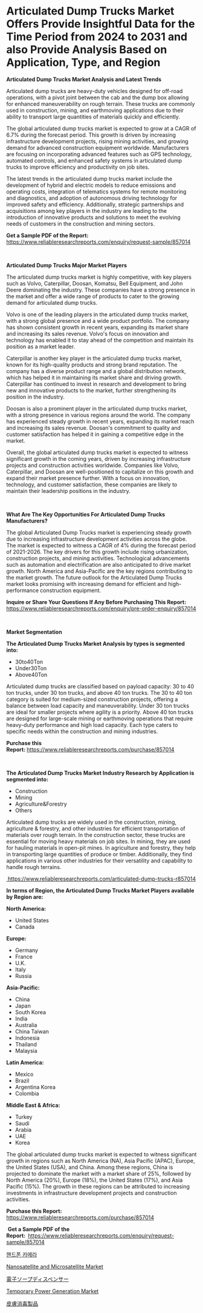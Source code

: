 <p><h1>Articulated Dump Trucks Market Offers Provide Insightful Data for the Time Period from 2024 to 2031 and also Provide Analysis Based on Application, Type, and Region</h1></p><p><strong>Articulated Dump Trucks Market Analysis and Latest Trends</strong></p>
<p><p>Articulated dump trucks are heavy-duty vehicles designed for off-road operations, with a pivot joint between the cab and the dump box allowing for enhanced maneuverability on rough terrain. These trucks are commonly used in construction, mining, and earthmoving applications due to their ability to transport large quantities of materials quickly and efficiently.</p><p>The global articulated dump trucks market is expected to grow at a CAGR of 6.7% during the forecast period. This growth is driven by increasing infrastructure development projects, rising mining activities, and growing demand for advanced construction equipment worldwide. Manufacturers are focusing on incorporating advanced features such as GPS technology, automated controls, and enhanced safety systems in articulated dump trucks to improve efficiency and productivity on job sites.</p><p>The latest trends in the articulated dump trucks market include the development of hybrid and electric models to reduce emissions and operating costs, integration of telematics systems for remote monitoring and diagnostics, and adoption of autonomous driving technology for improved safety and efficiency. Additionally, strategic partnerships and acquisitions among key players in the industry are leading to the introduction of innovative products and solutions to meet the evolving needs of customers in the construction and mining sectors.</p></p>
<p><strong>Get a Sample PDF of the Report:&nbsp;</strong> <a href="https://www.reliableresearchreports.com/enquiry/request-sample/857014">https://www.reliableresearchreports.com/enquiry/request-sample/857014</a></p>
<p>&nbsp;</p>
<p><strong>Articulated Dump Trucks Major Market Players</strong></p>
<p><p>The articulated dump trucks market is highly competitive, with key players such as Volvo, Caterpillar, Doosan, Komatsu, Bell Equipment, and John Deere dominating the industry. These companies have a strong presence in the market and offer a wide range of products to cater to the growing demand for articulated dump trucks.</p><p>Volvo is one of the leading players in the articulated dump trucks market, with a strong global presence and a wide product portfolio. The company has shown consistent growth in recent years, expanding its market share and increasing its sales revenue. Volvo's focus on innovation and technology has enabled it to stay ahead of the competition and maintain its position as a market leader.</p><p>Caterpillar is another key player in the articulated dump trucks market, known for its high-quality products and strong brand reputation. The company has a diverse product range and a global distribution network, which has helped it in maintaining its market share and driving growth. Caterpillar has continued to invest in research and development to bring new and innovative products to the market, further strengthening its position in the industry.</p><p>Doosan is also a prominent player in the articulated dump trucks market, with a strong presence in various regions around the world. The company has experienced steady growth in recent years, expanding its market reach and increasing its sales revenue. Doosan's commitment to quality and customer satisfaction has helped it in gaining a competitive edge in the market.</p><p>Overall, the global articulated dump trucks market is expected to witness significant growth in the coming years, driven by increasing infrastructure projects and construction activities worldwide. Companies like Volvo, Caterpillar, and Doosan are well-positioned to capitalize on this growth and expand their market presence further. With a focus on innovation, technology, and customer satisfaction, these companies are likely to maintain their leadership positions in the industry.</p></p>
<p>&nbsp;</p>
<p><strong>What Are The Key Opportunities For Articulated Dump Trucks Manufacturers?</strong></p>
<p><p>The global Articulated Dump Trucks market is experiencing steady growth due to increasing infrastructure development activities across the globe. The market is expected to witness a CAGR of 4% during the forecast period of 2021-2026. The key drivers for this growth include rising urbanization, construction projects, and mining activities. Technological advancements such as automation and electrification are also anticipated to drive market growth. North America and Asia-Pacific are the key regions contributing to the market growth. The future outlook for the Articulated Dump Trucks market looks promising with increasing demand for efficient and high-performance construction equipment.</p></p>
<p><strong>Inquire or Share Your Questions If Any Before Purchasing This Report:</strong> <a href="https://www.reliableresearchreports.com/enquiry/pre-order-enquiry/857014">https://www.reliableresearchreports.com/enquiry/pre-order-enquiry/857014</a></p>
<p>&nbsp;</p>
<p><strong>Market Segmentation</strong></p>
<p><strong>The Articulated Dump Trucks Market Analysis by types is segmented into:</strong></p>
<p><ul><li>30to40Ton</li><li>Under30Ton</li><li>Above40Ton</li></ul></p>
<p><p>Articulated dump trucks are classified based on payload capacity: 30 to 40 ton trucks, under 30 ton trucks, and above 40 ton trucks. The 30 to 40 ton category is suited for medium-sized construction projects, offering a balance between load capacity and maneuverability. Under 30 ton trucks are ideal for smaller projects where agility is a priority. Above 40 ton trucks are designed for large-scale mining or earthmoving operations that require heavy-duty performance and high load capacity. Each type caters to specific needs within the construction and mining industries.</p></p>
<p><strong>Purchase this Report:&nbsp;</strong><a href="https://www.reliableresearchreports.com/purchase/857014">https://www.reliableresearchreports.com/purchase/857014</a></p>
<p>&nbsp;</p>
<p><strong>The Articulated Dump Trucks Market Industry Research by Application is segmented into:</strong></p>
<p><ul><li>Construction</li><li>Mining</li><li>Agriculture&Forestry</li><li>Others</li></ul></p>
<p><p>Articulated dump trucks are widely used in the construction, mining, agriculture & forestry, and other industries for efficient transportation of materials over rough terrain. In the construction sector, these trucks are essential for moving heavy materials on job sites. In mining, they are used for hauling materials in open-pit mines. In agriculture and forestry, they help in transporting large quantities of produce or timber. Additionally, they find applications in various other industries for their versatility and capability to handle rough terrains.</p></p>
<p><a href="https://www.reliableresearchreports.com/articulated-dump-trucks-r857014">&nbsp;https://www.reliableresearchreports.com/articulated-dump-trucks-r857014</a></p>
<p><strong>In terms of Region, the Articulated Dump Trucks Market Players available by Region are:</strong></p>
<p>
    <p> <strong> North America: </strong>
        <ul>
            <li>United States</li>
            <li>Canada</li>
        </ul>
        </p> 
    <p> <strong> Europe: </strong>
        <ul>
            <li>Germany</li>
            <li>France</li>
            <li>U.K.</li>
            <li>Italy</li>
            <li>Russia</li>
        </ul>
        </p> 
    <p> <strong> Asia-Pacific: </strong>
        <ul>
            <li>China</li>
            <li>Japan</li>
            <li>South Korea</li>
            <li>India</li>
            <li>Australia</li>
            <li>China Taiwan</li>
            <li>Indonesia</li>
            <li>Thailand</li>
            <li>Malaysia</li>
        </ul>
        </p> 
    <p> <strong> Latin America: </strong>
        <ul>
            <li>Mexico</li>
            <li>Brazil</li>
            <li>Argentina Korea</li>
            <li>Colombia</li>
        </ul>
        </p> 
    <p> <strong> Middle East & Africa: </strong>
        <ul>
            <li>Turkey</li>
            <li>Saudi</li>
            <li>Arabia</li>
            <li>UAE</li>
            <li>Korea</li>
        </ul>
    </p>
    </p>
<p><p>The global articulated dump trucks market is expected to witness significant growth in regions such as North America (NA), Asia Pacific (APAC), Europe, the United States (USA), and China. Among these regions, China is projected to dominate the market with a market share of 25%, followed by North America (20%), Europe (18%), the United States (17%), and Asia Pacific (15%). The growth in these regions can be attributed to increasing investments in infrastructure development projects and construction activities.</p></p>
<p><strong>Purchase this Report: </strong><a href="https://www.reliableresearchreports.com/purchase/857014">https://www.reliableresearchreports.com/purchase/857014</a></p>
<p>&nbsp;<strong>Get a Sample PDF of the Report:&nbsp;&nbsp;</strong><a href="https://www.reliableresearchreports.com/enquiry/request-sample/857014">https://www.reliableresearchreports.com/enquiry/request-sample/857014</a></p>
<p><strong></strong></p>
<p><p><a href="https://github.com/fernandotryO5lson96765/Market-Research-Report-List-1/blob/main/637091624566.md">핸드폰 카메라</a></p><p><a href="https://github.com/Glendatilghmankmgz0rbhwpy/Market-Research-Report-List-2/blob/main/nanosatellite-and-microsatellite-market.md">Nanosatellite and Microsatellite Market</a></p><p><a href="https://github.com/ReganWisoky2023/Market-Research-Report-List-1/blob/main/167661326475.md">電子ソープディスペンサー</a></p><p><a href="https://github.com/dx0328/Market-Research-Report-List-2/blob/main/temporary-power-generation-market.md">Temporary Power Generation Market</a></p><p><a href="https://github.com/mreklxf44233/Market-Research-Report-List-1/blob/main/367569826476.md">皮膚消毒製品</a></p></p>